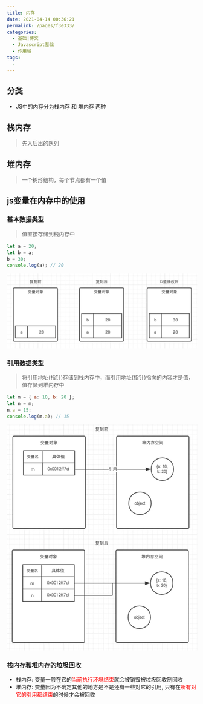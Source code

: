 ```yaml
---
title: 内存
date: 2021-04-14 00:36:21
permalink: /pages/f3e333/
categories:
  - 基础|博文
  - Javascript基础
  - 作用域
tags:
  -
---
```



## 分类
+ JS中的内存分为栈内存 和 堆内存 两种


## 栈内存
> 先入后出的队列

## 堆内存
> 一个树形结构，每个节点都有一个值


## js变量在内存中的使用
###  基本数据类型
> 值直接存储到栈内存中
```js
let a = 20;
let b = a;
b = 30;
console.log(a); // 20
```
![](../../../.vuepress/public/assets/web/20210420020637.jpg)


### 引用数据类型
> 将引用地址(指针)存储到栈内存中，而引用地址(指针)指向的内容才是值，值存储到堆内存中
```js
let m = { a: 10, b: 20 };
let n = m;
n.a = 15;
console.log(m.a); // 15
```
![](../../../.vuepress/public/assets/web/20210420020651.jpg)


### 栈内存和堆内存的垃圾回收
+ 栈内存: 变量一般在它的<font color=red>当前执行环境结束</font>就会被销毁被垃圾回收制回收
+ 堆内存: 变量因为不确定其他的地方是不是还有一些对它的引用, 只有在<font color=red>所有对它的引用都结束</font>的时候才会被回收

